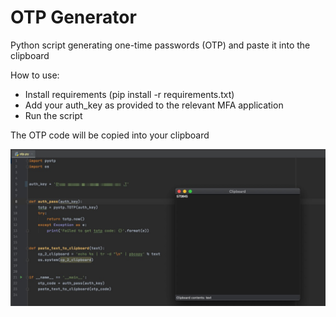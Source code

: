 # OTP Generator
Python script generating one-time passwords (OTP) and paste it into the clipboard


How to use:
* Install requirements (pip install -r requirements.txt)
* Add your auth_key as provided to the relevant MFA application
* Run the script

The OTP code will be copied into your clipboard

![Alt text](otp_2_clipboard.jpeg?raw=true "MAC clipboard")
